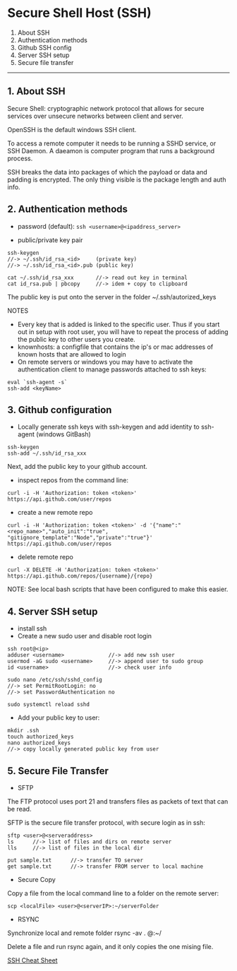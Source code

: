 # Secure Shell Host (SSH)
1. About SSH
2. Authentication methods
3. Github SSH config
4. Server SSH setup
5. Secure file transfer
***

## 1. About SSH
Secure Shell: cryptographic network protocol that allows for secure services over unsecure networks between client and server.

OpenSSH is the default windows SSH client.

To access a remote computer it needs to be running a SSHD service, or SSH Daemon. A daeamon is computer program that runs a background process.

SSH breaks the data into packages of which the payload or data and padding is encrypted. The only thing visible is the package length and auth info. 

## 2. Authentication methods
- password (default): 
`ssh <username>@<ipaddress_server>`

- public/private key pair
```
ssh-keygen
//-> ~/.ssh/id_rsa_<id>		(private key)
//-> ~/.ssh/id_rsa_<id>.pub	(public key)

cat ~/.ssh/id_rsa_xxx		//-> read out key in terminal
cat id_rsa.pub | pbcopy		//-> idem + copy to clipboard
```
The public key is put onto the server in the folder ~/.ssh/autorized_keys

NOTES
- Every key that is added is linked to the specific user. Thus if you start out in setup with root user, you will have to repeat the process of adding the public key to other users you create.
- knownhosts: a configfile that contains the ip's or mac addresses of known hosts that are allowed to login
- On remote servers or windows you may have to activate the authentication client to manage passwords attached to ssh keys:
```
eval `ssh-agent -s`
ssh-add <keyName>
```

## 3. Github configuration
- Locally generate ssh keys with ssh-keygen and add identity to ssh-agent (windows GitBash)
```
ssh-keygen
ssh-add ~/.ssh/id_rsa_xxx
```

Next, add the public key to your github account.

- inspect repos from the command line:
```
curl -i -H 'Authorization: token <token>' https://api.github.com/user/repos
```
- create a new remote repo
```
curl -i -H 'Authorization: token <token>' -d '{"name":"<repo_name>","auto_init":"true", "gitignore_template":"Node","private":"true"}' https://api.github.com/user/repos
```
- delete remote repo
```
curl -X DELETE -H 'Authorization: token <token>' https://api.github.com/repos/{username}/{repo}
```

NOTE: See local bash scripts that have been configured to make this easier.


## 4. Server SSH setup
- install ssh
- Create a new sudo user and disable root login
```
ssh root@<ip>
adduser <username>				//-> add new ssh user
usermod -aG sudo <username>		//-> append user to sudo group
id <username> 					//-> check user info

sudo nano /etc/ssh/sshd_config
//-> set PermitRootLogin: no
//-> set PasswordAuthentication no

sudo systemctl reload sshd
```
- Add your public key to user:
```
mkdir .ssh 
touch authorized_keys
nano authorized_keys
//-> copy locally generated public key from user
```

## 5. Secure File Transfer
- SFTP

The FTP protocol uses port 21 and transfers files as packets of text that can be read.

SFTP is the secure file transfer protocol, with secure login as in ssh:
```
sftp <user>@<serveraddress>
ls		//-> list of files and dirs on remote server
lls		//-> list of files in the local dir

put sample.txt		//-> transfer TO server
get sample.txt		//-> transfer FROM server to local machine
```
- Secure Copy

Copy a file from the local command line to a folder on the remote server:
```
scp <localFile> <user>@<serverIP>:~/serverFolder
```
- RSYNC

Synchronize local and remote folder
rsync -av . <usr>@<domain>:~/<serverDestFolder>

Delete a file and run rsync again, and it only copies the one mising file.

[SSH Cheat Sheet](https://gist.github.com/bradtraversy/f03df587f2323b50beb4250520089a9e)